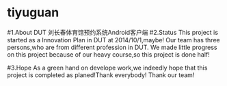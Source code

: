 # tiyuguan
#1.About
  DUT 刘长春体育馆预约系统Android客户端
#2.Status
This project is started as a Innovation Plan in DUT at 2014/10/1,maybe! Our team has three persons,who are from different profession in DUT.
We made little progress on this project because of our heavy course,so this project is done half!

#3.Hope
As a green hand on develope work,we indeedly hope that this project is completed as planed!Thank everybody! Thank our team!
